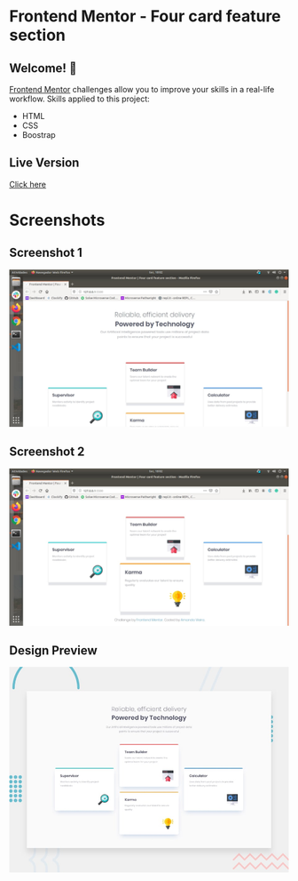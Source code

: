 # Frontend Mentor - Four card feature section

## Welcome! 👋

[Frontend Mentor](https://www.frontendmentor.io) challenges allow you to improve your skills in a real-life workflow. Skills applied to this project: 
  * HTML
  * CSS
  * Boostrap

## Live Version

[Click here](https://vieiramanda11.github.io/four-card-feature-section/.)

# Screenshots

## Screenshot 1

![Screenshot 1](./design/screenshot-1.jpg)

## Screenshot 2

![Screenshot-2](./design/screenshot-2.jpg)

## Design Preview

![Design preview for the Four card feature section coding challenge](./design/desktop-preview.jpg)
